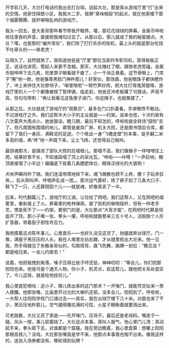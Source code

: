 开学前几天，大壮打电话约我出去打台球。说起大壮，那是真从游戏厅里“打”出来的交情。他家住隔壁小区，我我大二岁。我俩“臭味相投”的起点，就在他家楼下那个烟雾腾腾、摇杆噼啪乱响的游戏厅。

我头一回去，是大表哥那年春节带我开眼界。嚯，那花花绿绿的屏幕，金属币哗啦啦往里吞的声音，直接把我魂勾过去了。从那以后，那儿就成了我的秘密据点。大壮？嘿，也是那的“编外常驻”，我们除了打打杀杀的街机，最上头的就是那台吃钱不吐骨头的——铁老虎！

玩得久了，自然就熟了。我知道他爸是“厅里”那位当家的专职司机，穿得板板正正，说话也讲究，管起人来更不含糊。那天，大壮赌红了眼，跟铁老虎死磕，金属币刚哗哗下去几枚，兜里票子眼看就干瘪了，小一千块正悬着。这节骨眼上，门帘子“唰”地一掀，他爸像尊黑脸门神杵那儿！好家伙，那场面，他爸眼珠子都快瞪炸了，冲上来拎住大壮脖领子，“噼里啪啦”一顿竹笋炒肉，把大壮打得鬼哭狼嚎，游戏厅里的人一个个都像被按了暂停键。临走前，他爸还冲老板撂了句狠话，声音不高，但句句带刺：“再让我看见这兔崽子进门，你这摊子，也就甭摆了。”

从那之后，大壮就成了游戏厅的“观察员”，最多在门口扒着看，手痒眼馋不敢动。不过游戏厅之外，我们这帮半大小子的主业就是——约架。说来也怪，十次约架有八次雷声大雨点小，放放狠话，瞪几眼，最后不知怎的，呼啦啦就全转场“探险”去了。但凡周围有围墙的地儿，甭管是废弃厂房、机关大院，还是图书馆后仓库，都留下了我们一身灰、满鞋泥的足迹。个个练出一身“飞檐走壁”的本事，徒手翻二米多高的墙，再“咚”地一声跳下来，尘土飞扬，还觉得自己贼帅。

最惊魂那次，是蹿进了部队大院的后墙根儿。那墙不高，我们像猴子一样噌噌往上爬。结果好景不长，不知谁踩塌了顶上的采光瓦，“哗啦——咔嚓！”一声巨响，棚顶直接塌了小半边！偏偏底下拴着几条膘肥体壮、眼珠泛绿光的大狼狗！

犬吠声瞬间炸了锅，我们连滚带爬地摔下来，魂飞魄散也顾不上疼，撒丫子玩命狂奔。，后头狗叫声、呼喝声乱成一团。。那次运气算好，除了裤子刮了几条大口子、鞋飞了一只，人还算囫囵个儿——就是魂，好像真丢了一半。

后来，时代翻篇儿了。游戏厅的江湖，让位给了网吧。我们这帮人，又在网吧的烟雾里，重新接上了火。屏幕里的枪林弹雨，替了街机的噼啪摇杆，但有一样老手艺，愣是死不了——约架。更邪门的是，大壮那点“大哥才能”，在网吧时代算是彻底开了窍。那小子嘴一张、拳头一攥，呼啦啦就能卷来三五十号人，活脱脱个人形扩音器，带着股子邪性号召力。

我咂摸着这点陈年事儿，心里直乐——也好久没见这货了，抬腿就奔台球厅。门一推，满屋子黑压压的人头。我在人堆里左钻右蹭，才从缝里抠出大壮来。他一见我，热乎得跟见了失散亲哥似的，勾肩搭背、眉飞色舞，胳膊一划拉：“瞧见没？都是咱兄弟，一会儿约架去！”

说着，他把我拽到角落，嗓子压得比蚊子哼还低，神神叨叨：“等会儿，你们院那阳阳也来。他爸可是个通天人物，你小子，机灵点，趁这茬儿，跟他把关系处瓷实了。今儿这局，就是给他拔份儿。”

我心里直犯嘀咕：这小子，哪儿炼出来的这门邪术？一开嗓门，就能凭空扯来一票人撑腰。他那张嘴，比庙里开过光的大喇叭还邪。没多会儿，阳阳到了。呼啦啦，一大帮人往阳阳学校门口涌过去——其实，就在台球厅楼下几十米。对面也来了不少，黑压压地杵那儿，空气绷得像拉满的弓弦，火星子眼瞅着就要溅出来。

可老路数，大壮又亮了家底——先开嗓门，压场子。最后还是老戏码，嘴皮子一碰，风头一按，事儿软着陆了。大壮这点本事，真叫人服气。他心里门儿清：真动起手来，拳头砸下去，对谁都是个窟窿。我在旁边瞧着，我心里盘算：想攀上阳阳那根高枝儿？没戏。大壮那张嘴我是学不来，他那点本事我也掏不出来。像我这样的，连张入场券都没有，哪轮得到玩牌？